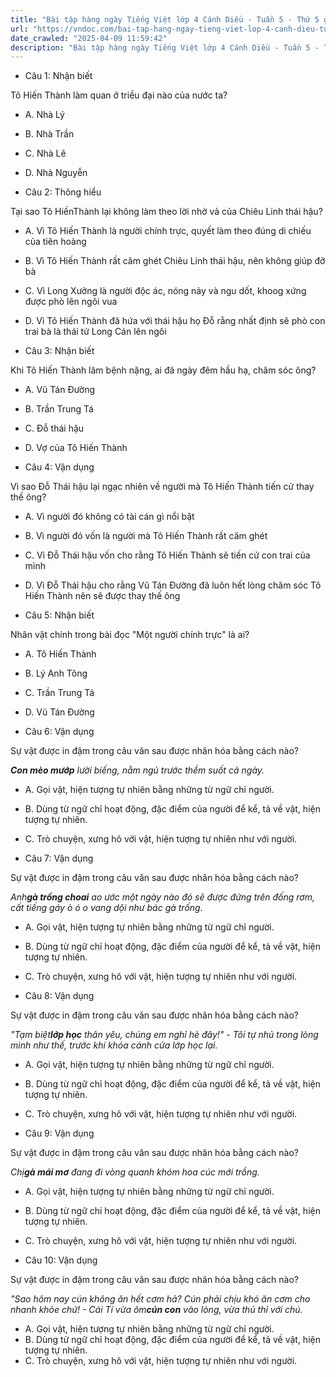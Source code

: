 ```yaml
---
title: "Bài tập hàng ngày Tiếng Việt lớp 4 Cánh Diều - Tuần 5 - Thứ 5 gồm các câu hỏi tổng hợp nội dung Đọc hiểu văn bản và Luyện từ và câu được học ở Tuần 5 trong chương trình Tiếng Việt lớp 4 Tập 1 Cánh Diều."
url: "https://vndoc.com/bai-tap-hang-ngay-tieng-viet-lop-4-canh-dieu-tuan-5-thu-5-331185"
date_crawled: "2025-04-09 11:59:42"
description: "Bài tập hàng ngày Tiếng Việt lớp 4 Cánh Diều - Tuần 5 - Thứ 5 gồm các câu hỏi tổng hợp nội dung Đọc hiểu văn bản và Luyện từ và câu được học ở Tuần 5 trong chương trình Tiếng Việt lớp 4 Tập 1 Cánh Diều."
---
```


* Câu 1:  Nhận biết

Tô Hiến Thành làm quan ở triều đại nào của nước ta?

  * A. Nhà Lý 
  * B. Nhà Trần 
  * C. Nhà Lê 
  * D. Nhà Nguyễn 



* Câu 2:  Thông hiểu

Tại sao Tô HiếnThành lại không làm theo lời nhờ vả của Chiêu Linh thái hậu?

  * A. Vì Tô Hiến Thành là người chính trực, quyết làm theo đúng di chiếu của tiên hoàng 
  * B. Vì Tô Hiến Thành rất căm ghét Chiêu Linh thái hậu, nên không giúp đỡ bà 
  * C. Vì Long Xưởng là người độc ác, nóng nảy và ngu dốt, khoog xứng được phò lên ngôi vua 
  * D. Vì Tô Hiến Thành đã hứa với thái hậu họ Đỗ rằng nhất định sẽ phò con trai bà là thái tử Long Cán lên ngôi 



* Câu 3:  Nhận biết

Khi Tô Hiến Thành lâm bệnh nặng, ai đã ngày đêm hầu hạ, chăm sóc ông?

  * A. Vũ Tán Đường 
  * B. Trần Trung Tá 
  * C. Đỗ thái hậu 
  * D. Vợ của Tô Hiến Thành 



* Câu 4:  Vận dụng

Vì sao Đỗ Thái hậu lại ngạc nhiên về người mà Tô Hiến Thành tiến cử thay thế ông?

  * A. Vì người đó không có tài cán gì nổi bật 
  * B. Vì người đó vốn là người mà Tô Hiến Thành rất căm ghét 
  * C. Vì Đỗ Thái hậu vốn cho rằng Tô Hiến Thành sẽ tiến cử con trai của mình 
  * D. Vì Đỗ Thái hậu cho rằng Vũ Tán Đường đã luôn hết lòng chăm sóc Tô Hiến Thành nên sẽ được thay thế ông 



* Câu 5:  Nhận biết

Nhân vật chính trong bài đọc "Một người chính trực" là ai?

  * A. Tô Hiến Thành 
  * B. Lý Anh Tông 
  * C. Trần Trung Tá 
  * D. Vũ Tán Đường 



* Câu 6:  Vận dụng

Sự vật được in đậm trong câu văn sau được nhân hóa bằng cách nào?

_**Con mèo mướp** lười biếng, nằm ngủ trước thềm suốt cả ngày._

  * A. Gọi vật, hiện tượng tự nhiên bằng những từ ngữ chỉ người. 
  * B. Dùng từ ngữ chỉ hoạt động, đặc điểm của người để kể, tả về vật, hiện tượng tự nhiên. 
  * C. Trò chuyện, xưng hô với vật, hiện tượng tự nhiên như với người. 



* Câu 7:  Vận dụng

Sự vật được in đậm trong câu văn sau được nhân hóa bằng cách nào?

_Anh**gà trống choai** ao ước một ngày nào đó sẽ được đứng trên đống rơm, cất tiếng gáy ò ó o vang dội như bác gà trống._

  * A. Gọi vật, hiện tượng tự nhiên bằng những từ ngữ chỉ người. 
  * B. Dùng từ ngữ chỉ hoạt động, đặc điểm của người để kể, tả về vật, hiện tượng tự nhiên. 
  * C. Trò chuyện, xưng hô với vật, hiện tượng tự nhiên như với người. 



* Câu 8:  Vận dụng

Sự vật được in đậm trong câu văn sau được nhân hóa bằng cách nào?

_"Tạm biệt**lớp học** thân yêu, chúng em nghỉ hè đây!" - Tôi tự nhủ trong lòng mình như thế, trước khi khóa cánh cửa lớp học lại._

  * A. Gọi vật, hiện tượng tự nhiên bằng những từ ngữ chỉ người. 
  * B. Dùng từ ngữ chỉ hoạt động, đặc điểm của người để kể, tả về vật, hiện tượng tự nhiên. 
  * C. Trò chuyện, xưng hô với vật, hiện tượng tự nhiên như với người. 



* Câu 9:  Vận dụng

Sự vật được in đậm trong câu văn sau được nhân hóa bằng cách nào?

_Chị**gà mái mơ** đang đi vòng quanh khóm hoa cúc mới trồng._

  * A. Gọi vật, hiện tượng tự nhiên bằng những từ ngữ chỉ người. 
  * B. Dùng từ ngữ chỉ hoạt động, đặc điểm của người để kể, tả về vật, hiện tượng tự nhiên. 
  * C. Trò chuyện, xưng hô với vật, hiện tượng tự nhiên như với người. 



* Câu 10:  Vận dụng

Sự vật được in đậm trong câu văn sau được nhân hóa bằng cách nào?

_"Sao hôm nay cún không ăn hết cơm hả? Cún phải chịu khó ăn cơm cho nhanh khỏe chứ! - Cái Tí vừa ôm**cún con** vào lòng, vừa thủ thỉ với chú._

  * A. Gọi vật, hiện tượng tự nhiên bằng những từ ngữ chỉ người. 
  * B. Dùng từ ngữ chỉ hoạt động, đặc điểm của người để kể, tả về vật, hiện tượng tự nhiên. 
  * C. Trò chuyện, xưng hô với vật, hiện tượng tự nhiên như với người. 


